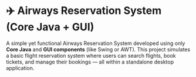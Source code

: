 # ✈️ Airways Reservation System (Core Java + GUI)

A simple yet functional Airways Reservation System developed using only **Core Java** and **GUI components** (like Swing or AWT). This project simulates a basic flight reservation system where users can search flights, book tickets, and manage their bookings — all within a standalone desktop application.
